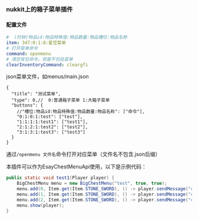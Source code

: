 ### nukkit上的箱子菜单插件

#### 配置文件
```yml
#  (时钟)物品id:物品特殊值:物品数量:物品槽位:物品名称
item: 347:0:1:8:星空菜单
# 打开菜单命令
command: openmenu
# 清空背包命令，但是不包括菜单
clearInventoryCommand: cleargfi
```
json菜单文件，如menus/main.json
```json5
{
  "title": "测试菜单",
  "type": 0,//  0:普通箱子菜单 1:大箱子菜单
  "buttons": {
    //"槽位:物品id:物品特殊值:物品数量:物品名称": ["命令"],
    "0:1:0:1:test": ["test"],
    "1:1:1:1:test1": ["test1"],
    "2:1:2:1:test2": ["test2"],
    "3:1:3:1:test3": ["test3"]
  }
}
```
通过`/openmenu 文件名`命令打开对应菜单（文件名不包含.json后缀）

本插件可以作为EsayChestMenuApi使用，以下是示例代码：
```java
public static void test1(Player player) {
    BigChestMenu menu = new BigChestMenu("test", true, true);
    menu.add(0, Item.get(Item.STONE_SWORD), () -> player.sendMessage("clicked 1"));
    menu.add(1, Item.get(Item.STONE_SWORD), () -> player.sendMessage("clicked 2"));
    menu.add(2, Item.get(Item.STONE_SWORD), () -> player.sendMessage("clicked 3"));
    menu.show(player);
}
```